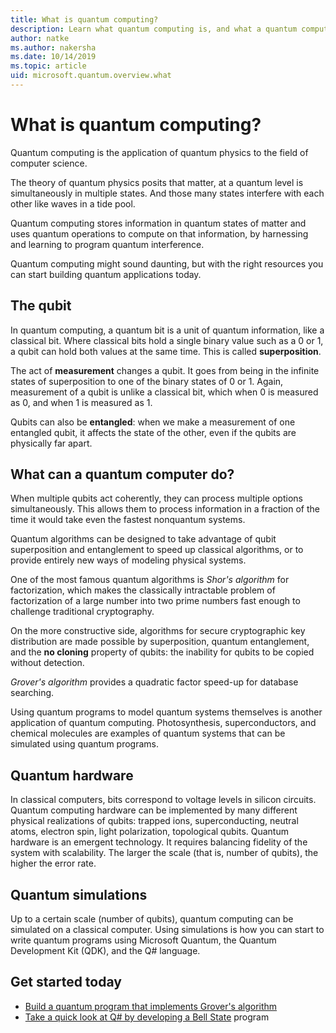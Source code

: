 ```yaml
---
title: What is quantum computing?
description: Learn what quantum computing is, and what a quantum computer can do
author: natke
ms.author: nakersha
ms.date: 10/14/2019
ms.topic: article
uid: microsoft.quantum.overview.what
---
```


# What is quantum computing?

Quantum computing is the application of quantum physics to the field of computer science.

The theory of quantum physics posits that matter, at a quantum level is simultaneously in multiple states. And those many states interfere with each other like waves in a tide pool.

Quantum computing stores information in quantum states of matter and uses quantum operations to compute on that information, by harnessing and learning to program quantum interference.

Quantum computing might sound daunting, but with the right resources you can start building quantum applications today.

## The qubit

In quantum computing, a quantum bit is a unit of quantum information, like a classical bit. Where classical bits hold a single binary value such as a 0 or 1, a qubit can hold both values at the same time. This is called **superposition**.

The act of **measurement** changes a qubit. It goes from being in the infinite states of superposition to one of the binary states of 0 or 1. Again, measurement of a qubit is unlike a classical bit, which when 0 is measured as 0, and when 1 is measured as 1.

Qubits can also be **entangled**: when we make a measurement of one entangled qubit, it affects the state of the other, even if the qubits are physically far apart.

## What can a quantum computer do?

When multiple qubits act coherently, they can process multiple options simultaneously. This allows them to process information in a fraction of the time it would take even the fastest nonquantum systems.

Quantum algorithms can be designed to take advantage of qubit superposition and entanglement to speed up classical algorithms, or to provide entirely new ways of modeling physical systems.

One of the most famous quantum algorithms is _Shor's algorithm_ for factorization, which makes the classically intractable problem of factorization of a large number into two prime numbers fast enough to challenge traditional cryptography.

On the more constructive side, algorithms for secure cryptographic key distribution are made possible by superposition, quantum entanglement, and the **no cloning** property of qubits: the inability for qubits to be copied without detection.

_Grover's algorithm_ provides a quadratic factor speed-up for database searching.

Using quantum programs to model quantum systems themselves is another application of quantum computing. Photosynthesis, superconductors, and chemical molecules are examples of quantum systems that can be simulated using quantum programs.

## Quantum hardware

In classical computers, bits correspond to voltage levels in silicon circuits. Quantum computing hardware can be implemented by many different physical realizations of qubits: trapped ions, superconducting, neutral atoms, electron spin, light polarization, topological qubits. Quantum hardware is an emergent technology. It requires balancing fidelity of the system with scalability. The larger the scale (that is, number of qubits), the higher the error rate.

## Quantum simulations

Up to a certain scale (number of qubits), quantum computing can be simulated on a classical computer. Using simulations is how you can start to write quantum programs using Microsoft Quantum, the Quantum Development Kit (QDK), and the Q# language.

## Get started today

* [Build a quantum program that implements Grover's algorithm](xref:microsoft.quantum.quickstarts.search)
* [Take a quick look at Q# by developing a Bell State](xref:microsoft.quantum.write-program) program
